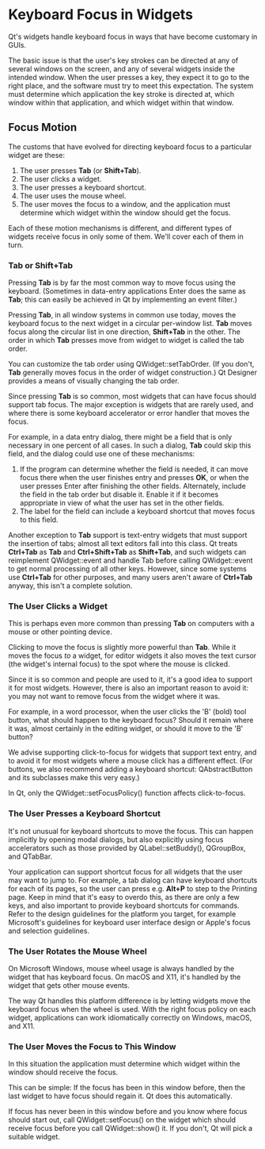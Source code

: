 # Keyboard Focus in Widgets

Qt's widgets handle keyboard focus in ways that have become customary
in GUIs.

The basic issue is that the user's key strokes can be directed at any
of several windows on the screen, and any of several widgets inside the
intended window. When the user presses a key, they expect it to go to
the right place, and the software must try to meet this expectation. The
system must determine which application the key stroke is directed at,
which window within that application, and which widget within that
window.

## Focus Motion

The customs that have evolved for directing keyboard focus to a
particular widget are these:

1.  The user presses **Tab** (or **Shift+Tab**).
2.  The user clicks a widget.
3.  The user presses a keyboard shortcut.
4.  The user uses the mouse wheel.
5.  The user moves the focus to a window, and the application must
    determine which widget within the window should get the focus.

Each of these motion mechanisms is different, and different types of
widgets receive focus in only some of them. We'll cover each of them in
turn.

### Tab or Shift+Tab

Pressing **Tab** is by far the most common way to move focus using the
keyboard. (Sometimes in data-entry applications Enter does the same as
**Tab**; this can easily be achieved in Qt by implementing an event
filter.)

Pressing **Tab**, in all window systems in common use today, moves the
keyboard focus to the next widget in a circular per-window list. **Tab**
moves focus along the circular list in one direction, **Shift+Tab** in
the other. The order in which **Tab** presses move from widget to widget
is called the tab order.

You can customize the tab order using QWidget::setTabOrder. (If 
you don't, **Tab** generally moves focus in the order of widget
construction.) Qt Designer provides a means of visually changing the tab
order.

Since pressing **Tab** is so common, most widgets that can have focus
should support tab focus. The major exception is widgets that are rarely
used, and where there is some keyboard accelerator or error handler that
moves the focus.

For example, in a data entry dialog, there might be a field that is only
necessary in one percent of all cases. In such a dialog, **Tab** could
skip this field, and the dialog could use one of these mechanisms:

1.  If the program can determine whether the field is needed, it can
    move focus there when the user finishes entry and presses **OK**, or
    when the user presses Enter after finishing the other fields.
    Alternately, include the field in the tab order but disable it.
    Enable it if it becomes appropriate in view of what the user has set
    in the other fields.
2.  The label for the field can include a keyboard shortcut that moves
    focus to this field.

Another exception to **Tab** support is text-entry widgets that must
support the insertion of tabs; almost all text editors fall into this
class. Qt treats **Ctrl+Tab** as **Tab** and **Ctrl+Shift+Tab** as
**Shift+Tab**, and such widgets can reimplement
QWidget::event and handle Tab before calling QWidget::event to
get normal processing of all other keys. However, since some systems use
**Ctrl+Tab** for other purposes, and many users aren't aware of
**Ctrl+Tab** anyway, this isn't a complete solution.

### The User Clicks a Widget

This is perhaps even more common than pressing **Tab** on computers with
a mouse or other pointing device.

Clicking to move the focus is slightly more powerful than **Tab**. While
it moves the focus *to* a widget, for editor widgets it also moves the
text cursor (the widget's internal focus) to the spot where the mouse
is clicked.

Since it is so common and people are used to it, it's a good idea to
support it for most widgets. However, there is also an important reason
to avoid it: you may not want to remove focus from the widget where it
was.

For example, in a word processor, when the user clicks the \'B\' (bold)
tool button, what should happen to the keyboard focus? Should it remain
where it was, almost certainly in the editing widget, or should it move
to the \'B\' button?

We advise supporting click-to-focus for widgets that support text entry,
and to avoid it for most widgets where a mouse click has a different
effect. (For buttons, we also recommend adding a keyboard shortcut:
QAbstractButton and its subclasses make this very easy.)

In Qt, only the QWidget::setFocusPolicy() function affects click-to-focus.

### The User Presses a Keyboard Shortcut

It's not unusual for keyboard shortcuts to move the focus. This can
happen implicitly by opening modal dialogs, but also explicitly using
focus accelerators such as those provided by QLabel::setBuddy(), QGroupBox, and QTabBar.

Your application can support shortcut focus for all widgets that the
user may want to jump to. For example, a tab dialog can have keyboard
shortcuts for each of its pages, so the user can press e.g. **Alt+P** to
step to the Printing page. Keep in mind that it's easy to
overdo this, as there are only a few keys, and also important to provide
keyboard shortcuts for commands. Refer to the design guidelines for the
platform you target, for example Microsoft's guidelines for keyboard
user interface design or Apple's focus and selection guidelines.

### The User Rotates the Mouse Wheel

On Microsoft Windows, mouse wheel usage is always handled by the widget
that has keyboard focus. On macOS and X11, it's handled by the widget
that gets other mouse events.

The way Qt handles this platform difference is by letting widgets move
the keyboard focus when the wheel is used. With the right focus policy
on each widget, applications can work idiomatically correctly on
Windows, macOS, and X11.

### The User Moves the Focus to This Window

In this situation the application must determine which widget within the
window should receive the focus.

This can be simple: If the focus has been in this window before, then
the last widget to have focus should regain it. Qt does this
automatically.

If focus has never been in this window before and you know where focus
should start out, call QWidget::setFocus() on the widget which should
receive focus before you call QWidget::show() it. If you don't,
Qt will pick a suitable widget.
